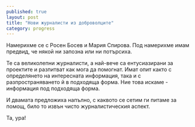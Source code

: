 ```yaml
---
published: true
layout: post
title: "Нови журналисти из доброволците"
category: progress
---
```


Намерихме се с Росен Босев и Мария Спирова. Под намерихме имам предвид, че някой ни запозна или ни потърсиха.

Те са великолепни журналисти, а най-вече са ентусиазирани за проектите и разпитват как мога да помогнат. Имат опит както с определянето на интересната информация, така и с разпространяването й в подходяща форма. Ние това искаме - информация под подходяща форма.

И двамата предложиха напълно, с каквото се сетим ги питаме за помощ, било то извън чисто журналистическия аспект.

Та, ура!

